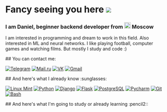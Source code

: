 # Fancy seeing you here ![](https://user-images.githubusercontent.com/18350557/176309783-0785949b-9127-417c-8b55-ab5a4333674e.gif)
<h3>I am Daniel, beginner backend developer from <img width="20" height="20" src="https://img.icons8.com/color/48/russian-federation-circular.png" alt="russian-federation-circular"/> Moscow</h3>
<p>I am interested in programming and dream to work in this field. Also interested in ML and neural networks. I like playing football, computer games and watching films. But mostly I study and code :)</p>
## You can contact me:
<p>
  <a href="#"><img alt="Telegram" src="https://img.shields.io/badge/-@Spacewalrus7-%2326A5E4?logo=telegram&style=plastic"></a>
  <a href="spacewalrus@bk.ru"><img alt="Mail.ru" src="https://img.shields.io/badge/-Mail.ru-%23005FF9?logo=maildotru&style=plastic"></a>
  <a href="https://vk.com/spacewalrus7"><img alt="VK" src="https://img.shields.io/badge/-VK-%230077FF?logo=vk&style=plastic"></a>
  <a href="spacewalrus73@gmail.com"><img alt="Gmail" src="https://img.shields.io/badge/-Gmail-%23EA4335?logo=gmail&color=white&style=plastic"></a>  
</p>
## And here's what I already know :sunglasses:
<p>
  <a href="#"><img alt="Linux Mint" src="https://img.shields.io/badge/Linux_Mint-87CF3E?style=plastic&logo=linux-mint&logoColor=white"></a>
  <a href="#"><img alt="Python" src="https://img.shields.io/badge/Python-14354C?style=plastic&logo=python&logoColor=yellow"></a>
  <a href="#"><img alt="Django" src="https://img.shields.io/badge/Django-092E20?style=plastic&logo=django&logoColor=white"></a>
  <a href="#"><img alt="Flask" src="https://img.shields.io/badge/Flask-000000?style=plastic&logo=flask&logoColor=blue"></a>
  <a href="#"><img alt="PostgreSQL" src="https://img.shields.io/badge/PostgreSQL-316192?style=plastic&logo=postgresql&logoColor=white"></a>
  <a href="#"><img alt="Pycharm" src="https://img.shields.io/badge/PyCharm-000000.svg?&style=plastic&logo=PyCharm&logoColor=yellow"></a>
  <a href="#"><img alt="Git" src="https://img.shields.io/badge/GIT-E44C30?style=plastic&logo=git&logoColor=white"></a>
  <a href="#"><img alt="Bash" src="https://img.shields.io/badge/GNU%20Bash-4EAA25?style=plastic&logo=GNU%20Bash&logoColor=black"></a>
 </p>
  ## And here's what I'm going to study or already learning :pencil2::
  
  
  

